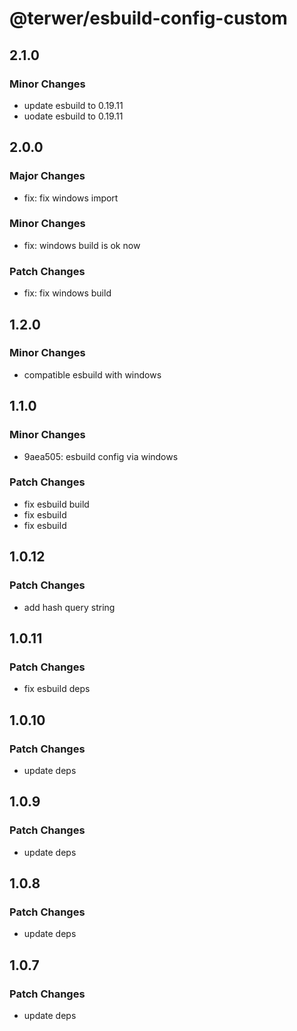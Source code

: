# @terwer/esbuild-config-custom

## 2.1.0

### Minor Changes

- update esbuild to 0.19.11
- uodate esbuild to 0.19.11

## 2.0.0

### Major Changes

- fix: fix windows import

### Minor Changes

- fix: windows build is ok now

### Patch Changes

- fix: fix windows build

## 1.2.0

### Minor Changes

- compatible esbuild with windows

## 1.1.0

### Minor Changes

- 9aea505: esbuild config via windows

### Patch Changes

- fix esbuild build
- fix esbuild
- fix esbuild

## 1.0.12

### Patch Changes

- add hash query string

## 1.0.11

### Patch Changes

- fix esbuild deps

## 1.0.10

### Patch Changes

- update deps

## 1.0.9

### Patch Changes

- update deps

## 1.0.8

### Patch Changes

- update deps

## 1.0.7

### Patch Changes

- update deps

